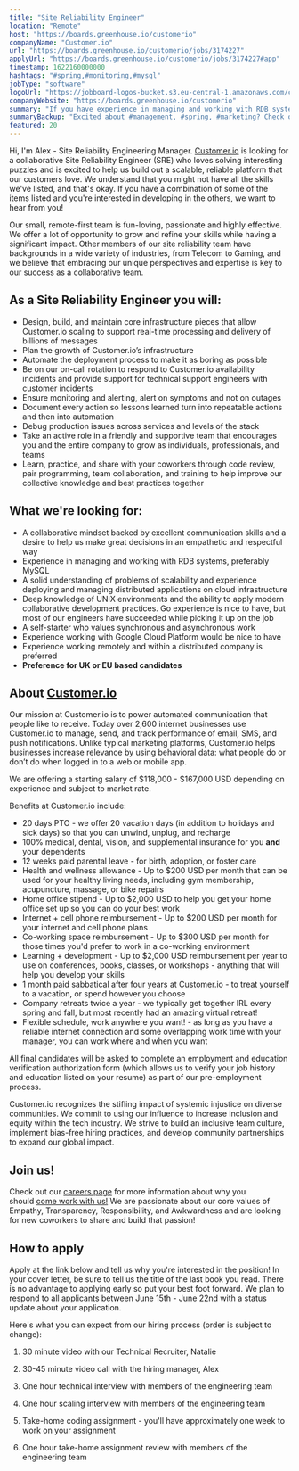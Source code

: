 ```yaml
---
title: "Site Reliability Engineer"
location: "Remote"
host: "https://boards.greenhouse.io/customerio"
companyName: "Customer.io"
url: "https://boards.greenhouse.io/customerio/jobs/3174227"
applyUrl: "https://boards.greenhouse.io/customerio/jobs/3174227#app"
timestamp: 1622160000000
hashtags: "#spring,#monitoring,#mysql"
jobType: "software"
logoUrl: "https://jobboard-logos-bucket.s3.eu-central-1.amazonaws.com/customer-io"
companyWebsite: "https://boards.greenhouse.io/customerio"
summary: "If you have experience in managing and working with RDB systems, preferably MySQL, Customer.io is looking for someone with your knowledge."
summaryBackup: "Excited about #management, #spring, #marketing? Check out this job post!"
featured: 20
---
```


Hi, I'm Alex - Site Reliability Engineering Manager. [Customer.io](https://customer.io) is looking for a collaborative Site Reliability Engineer (SRE) who loves solving interesting puzzles and is excited to help us build out a scalable, reliable platform that our customers love. We understand that you might not have all the skills we've listed, and that's okay. If you have a combination of some of the items listed and you're interested in developing in the others, we want to hear from you!

Our small, remote-first team is fun-loving, passionate and highly effective. We offer a lot of opportunity to grow and refine your skills while having a significant impact. Other members of our site reliability team have backgrounds in a wide variety of industries, from Telecom to Gaming, and we believe that embracing our unique perspectives and expertise is key to our success as a collaborative team.

## As a Site Reliability Engineer you will:

*   Design, build, and maintain core infrastructure pieces that allow Customer.io scaling to support real-time processing and delivery of billions of messages
*   Plan the growth of Customer.io’s infrastructure
*   Automate the deployment process to make it as boring as possible
*   Be on our on-call rotation to respond to Customer.io availability incidents and provide support for technical support engineers with customer incidents
*   Ensure monitoring and alerting, alert on symptoms and not on outages
*   Document every action so lessons learned turn into repeatable actions and then into automation
*   Debug production issues across services and levels of the stack
*   Take an active role in a friendly and supportive team that encourages you and the entire company to grow as individuals, professionals, and teams
*   Learn, practice, and share with your coworkers through code review, pair programming, team collaboration, and training to help improve our collective knowledge and best practices together

## What we're looking for:

*   A collaborative mindset backed by excellent communication skills and a desire to help us make great decisions in an empathetic and respectful way
*   Experience in managing and working with RDB systems, preferably MySQL
*   A solid understanding of problems of scalability and experience deploying and managing distributed applications on cloud infrastructure
*   Deep knowledge of UNIX environments and the ability to apply modern collaborative development practices. Go experience is nice to have, but most of our engineers have succeeded while picking it up on the job
*   A self-starter who values synchronous and asynchronous work
*   Experience working with Google Cloud Platform would be nice to have
*   Experience working remotely and within a distributed company is preferred
*   **Preference for UK or EU based candidates**

## About [Customer.io](http://Customer.io)

Our mission at Customer.io is to power automated communication that people like to receive. Today over 2,600 internet businesses use Customer.io to manage, send, and track performance of email, SMS, and push notifications. Unlike typical marketing platforms, Customer.io helps businesses increase relevance by using behavioral data: what people do or don’t do when logged in to a web or mobile app.

We are offering a starting salary of $118,000 - $167,000 USD depending on experience and subject to market rate.

Benefits at Customer.io include:

*   20 days PTO - we offer 20 vacation days (in addition to holidays and sick days) so that you can unwind, unplug, and recharge
*   100% medical, dental, vision, and supplemental insurance for you **and** your dependents
*   12 weeks paid parental leave - for birth, adoption, or foster care
*   Health and wellness allowance - Up to $200 USD per month that can be used for your healthy living needs, including gym membership, acupuncture, massage, or bike repairs
*   Home office stipend - Up to $2,000 USD to help you get your home office set up so you can do your best work
*   Internet + cell phone reimbursement - Up to $200 USD per month for your internet and cell phone plans
*   Co-working space reimbursement - Up to $300 USD per month for those times you'd prefer to work in a co-working environment
*   Learning + development - Up to $2,000 USD reimbursement per year to use on conferences, books, classes, or workshops - anything that will help you develop your skills
*   1 month paid sabbatical after four years at Customer.io - to treat yourself to a vacation, or spend however you choose
*   Company retreats twice a year - we typically get together IRL every spring and fall, but most recently had an amazing virtual retreat!
*   Flexible schedule, work anywhere you want! - as long as you have a reliable internet connection and some overlapping work time with your manager, you can work where and when you want

All final candidates will be asked to complete an employment and education verification authorization form (which allows us to verify your job history and education listed on your resume) as part of our pre-employment process.

Customer.io recognizes the stifling impact of systemic injustice on diverse communities. We commit to using our influence to increase inclusion and equity within the tech industry. We strive to build an inclusive team culture, implement bias-free hiring practices, and develop community partnerships to expand our global impact.

## Join us!

Check out our [careers page](https://customer.io/careers/) for more information about why you should [come work with us!](https://customer.io/about/) We are passionate about our core values of Empathy, Transparency, Responsibility, and Awkwardness and are looking for new coworkers to share and build that passion!

## How to apply

Apply at the link below and tell us why you're interested in the position! In your cover letter, be sure to tell us the title of the last book you read. There is no advantage to applying early so put your best foot forward. We plan to respond to all applicants between June 15th - June 22nd with a status update about your application.

Here's what you can expect from our hiring process (order is subject to change):

1.  30 minute video with our Technical Recruiter, Natalie
    
2.  30-45 minute video call with the hiring manager, Alex
    
3.  One hour technical interview with members of the engineering team
    
4.  One hour scaling interview with members of the engineering team
    
5.  Take-home coding assignment - you'll have approximately one week to work on your assignment
    
6.  One hour take-home assignment review with members of the engineering team
